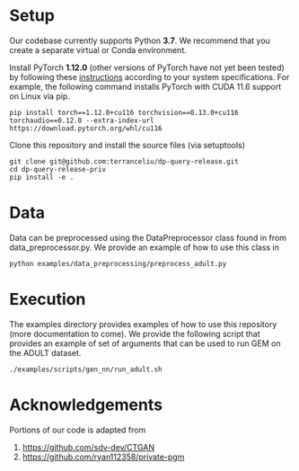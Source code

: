 # Setup

Our codebase currently supports Python **3.7**. We recommend that you create a separate virtual or Conda environment.

Install PyTorch **1.12.0** (other versions of PyTorch have not yet been tested) by following these 
[instructions](https://pytorch.org/get-started/previous-versions/) according to your system specifications. 
For example, the following command installs PyTorch with CUDA 11.6 support on Linux via pip.
````
pip install torch==1.12.0+cu116 torchvision==0.13.0+cu116 torchaudio==0.12.0 --extra-index-url https://download.pytorch.org/whl/cu116
````

Clone this repository and install the source files (via setuptools)
````
git clone git@github.com:terranceliu/dp-query-release.git
cd dp-query-release-priv
pip install -e .
````

# Data

Data can be preprocessed using the DataPreprocessor class found in from data_preprocessor.py. We provide an example of how to use this class in
````
python examples/data_preprocessing/preprocess_adult.py
````

# Execution

The examples directory provides examples of how to use this repository (more documentation to come). We provide the following script that provides an example of set of arguments that can be used to run GEM on the ADULT dataset.
````
./examples/scripts/gen_nn/run_adult.sh
````

# Acknowledgements

Portions of our code is adapted from

1) https://github.com/sdv-dev/CTGAN
2) https://github.com/ryan112358/private-pgm


[//]: # (conda create -n dp-query-release python=3.7)